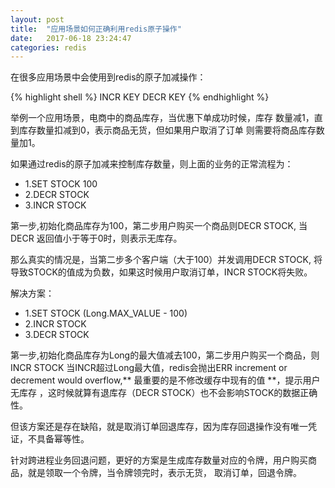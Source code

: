 ```yaml
---
layout: post
title:  "应用场景如何正确利用redis原子操作"
date:   2017-06-18 23:24:47
categories: redis
---
```


在很多应用场景中会使用到redis的原子加减操作：

{% highlight shell %} 
INCR KEY
DECR KEY
{% endhighlight %}

举例一个应用场景，电商中的商品库存，当优惠下单成功时候，库存
数量减1，直到库存数量扣减到0，表示商品无货，但如果用户取消了订单
则需要将商品库存数量加1。

如果通过redis的原子加减来控制库存数量，则上面的业务的正常流程为：

- 1.SET STOCK 100
- 2.DECR STOCK 
- 3.INCR STOCK

第一步,初始化商品库存为100，第二步用户购买一个商品则DECR STOCK,
当DECR 返回值小于等于0时，则表示无库存。

那么真实的情况是，当第二步多个客户端（大于100）并发调用DECR STOCK,
将导致STOCK的值成为负数，如果这时候用户取消订单，INCR STOCK将失败。

解决方案：

- 1.SET STOCK (Long.MAX_VALUE - 100)
- 2.INCR STOCK 
- 3.DECR STOCK

第一步,初始化商品库存为Long的最大值减去100，第二步用户购买一个商品，则INCR STOCK
当INCR超过Long最大值，redis会抛出ERR increment or decrement would overflow,** 最重要的是不修改缓存中现有的值 **，提示用户无库存
，这时候就算有退库存（DECR STOCK）也不会影响STOCK的数据正确性。

但该方案还是存在缺陷，就是取消订单回退库存，因为库存回退操作没有唯一凭证，不具备幂等性。

针对跨进程业务回退问题，更好的方案是生成库存数量对应的令牌，用户购买商品，就是领取一个令牌，当令牌领完时，表示无货，
取消订单，回退令牌。

